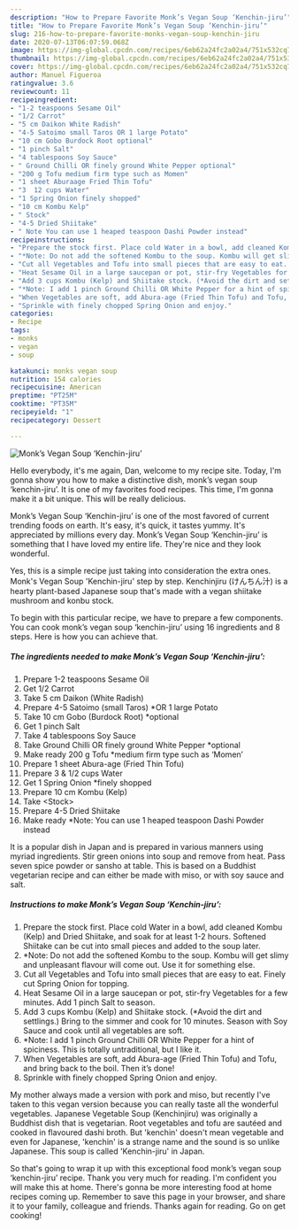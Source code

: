 ```yaml
---
description: "How to Prepare Favorite Monk’s Vegan Soup ‘Kenchin-jiru’"
title: "How to Prepare Favorite Monk’s Vegan Soup ‘Kenchin-jiru’"
slug: 216-how-to-prepare-favorite-monks-vegan-soup-kenchin-jiru
date: 2020-07-13T06:07:59.068Z
image: https://img-global.cpcdn.com/recipes/6eb62a24fc2a02a4/751x532cq70/monks-vegan-soup-kenchin-jiru-recipe-main-photo.jpg
thumbnail: https://img-global.cpcdn.com/recipes/6eb62a24fc2a02a4/751x532cq70/monks-vegan-soup-kenchin-jiru-recipe-main-photo.jpg
cover: https://img-global.cpcdn.com/recipes/6eb62a24fc2a02a4/751x532cq70/monks-vegan-soup-kenchin-jiru-recipe-main-photo.jpg
author: Manuel Figueroa
ratingvalue: 3.6
reviewcount: 11
recipeingredient:
- "1-2 teaspoons Sesame Oil"
- "1/2 Carrot"
- "5 cm Daikon White Radish"
- "4-5 Satoimo small Taros OR 1 large Potato"
- "10 cm Gobo Burdock Root optional"
- "1 pinch Salt"
- "4 tablespoons Soy Sauce"
- " Ground Chilli OR finely ground White Pepper optional"
- "200 g Tofu medium firm type such as Momen"
- "1 sheet Aburaage Fried Thin Tofu"
- "3  12 cups Water"
- "1 Spring Onion finely shopped"
- "10 cm Kombu Kelp"
- " Stock"
- "4-5 Dried Shiitake"
- " Note You can use 1 heaped teaspoon Dashi Powder instead"
recipeinstructions:
- "Prepare the stock first. Place cold Water in a bowl, add cleaned Kombu (Kelp) and Dried Shiitake, and soak for at least 1-2 hours. Softened Shiitake can be cut into small pieces and added to the soup later."
- "*Note: Do not add the softened Kombu to the soup. Kombu will get slimy and unpleasant flavour will come out. Use it for something else."
- "Cut all Vegetables and Tofu into small pieces that are easy to eat. Finely cut Spring Onion for topping."
- "Heat Sesame Oil in a large saucepan or pot, stir-fry Vegetables for a few minutes. Add 1 pinch Salt to season."
- "Add 3 cups Kombu (Kelp) and Shiitake stock. (*Avoid the dirt and settlings.) Bring to the simmer and cook for 10 minutes. Season with Soy Sauce and cook until all vegetables are soft."
- "*Note: I add 1 pinch Ground Chilli OR White Pepper for a hint of spiciness. This is totally untraditional, but I like it."
- "When Vegetables are soft, add Abura-age (Fried Thin Tofu) and Tofu, and bring back to the boil. Then it’s done!"
- "Sprinkle with finely chopped Spring Onion and enjoy."
categories:
- Recipe
tags:
- monks
- vegan
- soup

katakunci: monks vegan soup 
nutrition: 154 calories
recipecuisine: American
preptime: "PT25M"
cooktime: "PT35M"
recipeyield: "1"
recipecategory: Dessert

---
```



![Monk’s Vegan Soup ‘Kenchin-jiru’](https://img-global.cpcdn.com/recipes/6eb62a24fc2a02a4/751x532cq70/monks-vegan-soup-kenchin-jiru-recipe-main-photo.jpg)

Hello everybody, it's me again, Dan, welcome to my recipe site. Today, I'm gonna show you how to make a distinctive dish, monk’s vegan soup ‘kenchin-jiru’. It is one of my favorites food recipes. This time, I'm gonna make it a bit unique. This will be really delicious.

Monk’s Vegan Soup ‘Kenchin-jiru’ is one of the most favored of current trending foods on earth. It's easy, it's quick, it tastes yummy. It's appreciated by millions every day. Monk’s Vegan Soup ‘Kenchin-jiru’ is something that I have loved my entire life. They're nice and they look wonderful.

Yes, this is a simple recipe just taking into consideration the extra ones. Monk&#39;s Vegan Soup &#39;Kenchin-jiru&#39; step by step. Kenchinjiru (けんちん汁) is a hearty plant-based Japanese soup that&#39;s made with a vegan shiitake mushroom and konbu stock.


To begin with this particular recipe, we have to prepare a few components. You can cook monk’s vegan soup ‘kenchin-jiru’ using 16 ingredients and 8 steps. Here is how you can achieve that.

<!--inarticleads1-->

##### The ingredients needed to make Monk’s Vegan Soup ‘Kenchin-jiru’:

1. Prepare 1-2 teaspoons Sesame Oil
1. Get 1/2 Carrot
1. Take 5 cm Daikon (White Radish)
1. Prepare 4-5 Satoimo (small Taros) *OR 1 large Potato
1. Take 10 cm Gobo (Burdock Root) *optional
1. Get 1 pinch Salt
1. Take 4 tablespoons Soy Sauce
1. Take  Ground Chilli OR finely ground White Pepper *optional
1. Make ready 200 g Tofu *medium firm type such as ‘Momen’
1. Prepare 1 sheet Abura-age (Fried Thin Tofu)
1. Prepare 3 &amp; 1/2 cups Water
1. Get 1 Spring Onion *finely shopped
1. Prepare 10 cm Kombu (Kelp)
1. Take  &lt;Stock&gt;
1. Prepare 4-5 Dried Shiitake
1. Make ready  *Note: You can use 1 heaped teaspoon Dashi Powder instead


It is a popular dish in Japan and is prepared in various manners using myriad ingredients. Stir green onions into soup and remove from heat. Pass seven spice powder or sansho at table. This is based on a Buddhist vegetarian recipe and can either be made with miso, or with soy sauce and salt. 

<!--inarticleads2-->

##### Instructions to make Monk’s Vegan Soup ‘Kenchin-jiru’:

1. Prepare the stock first. Place cold Water in a bowl, add cleaned Kombu (Kelp) and Dried Shiitake, and soak for at least 1-2 hours. Softened Shiitake can be cut into small pieces and added to the soup later.
1. *Note: Do not add the softened Kombu to the soup. Kombu will get slimy and unpleasant flavour will come out. Use it for something else.
1. Cut all Vegetables and Tofu into small pieces that are easy to eat. Finely cut Spring Onion for topping.
1. Heat Sesame Oil in a large saucepan or pot, stir-fry Vegetables for a few minutes. Add 1 pinch Salt to season.
1. Add 3 cups Kombu (Kelp) and Shiitake stock. (*Avoid the dirt and settlings.) Bring to the simmer and cook for 10 minutes. Season with Soy Sauce and cook until all vegetables are soft.
1. *Note: I add 1 pinch Ground Chilli OR White Pepper for a hint of spiciness. This is totally untraditional, but I like it.
1. When Vegetables are soft, add Abura-age (Fried Thin Tofu) and Tofu, and bring back to the boil. Then it’s done!
1. Sprinkle with finely chopped Spring Onion and enjoy.


My mother always made a version with pork and miso, but recently I&#39;ve taken to this vegan version because you can really taste all the wonderful vegetables. Japanese Vegetable Soup (Kenchinjiru) was originally a Buddhist dish that is vegetarian. Root vegetables and tofu are sautéed and cooked in flavoured dashi broth. But &#39;kenchin&#39; doesn&#39;t mean vegetable and even for Japanese, &#39;kenchin&#39; is a strange name and the sound is so unlike Japanese. This soup is called &#39;Kenchin-jiru&#39; in Japan. 

So that's going to wrap it up with this exceptional food monk’s vegan soup ‘kenchin-jiru’ recipe. Thank you very much for reading. I'm confident you will make this at home. There's gonna be more interesting food at home recipes coming up. Remember to save this page in your browser, and share it to your family, colleague and friends. Thanks again for reading. Go on get cooking!
